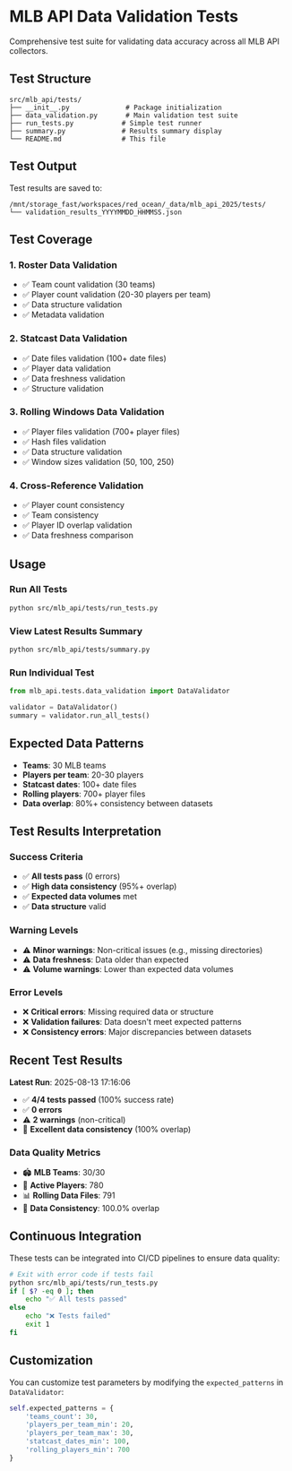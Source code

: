 # MLB API Data Validation Tests

Comprehensive test suite for validating data accuracy across all MLB API collectors.

## Test Structure

```
src/mlb_api/tests/
├── __init__.py              # Package initialization
├── data_validation.py       # Main validation test suite
├── run_tests.py            # Simple test runner
├── summary.py              # Results summary display
└── README.md               # This file
```

## Test Output

Test results are saved to:
```
/mnt/storage_fast/workspaces/red_ocean/_data/mlb_api_2025/tests/
└── validation_results_YYYYMMDD_HHMMSS.json
```

## Test Coverage

### 1. Roster Data Validation
- ✅ Team count validation (30 teams)
- ✅ Player count validation (20-30 players per team)
- ✅ Data structure validation
- ✅ Metadata validation

### 2. Statcast Data Validation
- ✅ Date files validation (100+ date files)
- ✅ Player data validation
- ✅ Data freshness validation
- ✅ Structure validation

### 3. Rolling Windows Data Validation
- ✅ Player files validation (700+ player files)
- ✅ Hash files validation
- ✅ Data structure validation
- ✅ Window sizes validation (50, 100, 250)

### 4. Cross-Reference Validation
- ✅ Player count consistency
- ✅ Team consistency
- ✅ Player ID overlap validation
- ✅ Data freshness comparison

## Usage

### Run All Tests
```bash
python src/mlb_api/tests/run_tests.py
```

### View Latest Results Summary
```bash
python src/mlb_api/tests/summary.py
```

### Run Individual Test
```python
from mlb_api.tests.data_validation import DataValidator

validator = DataValidator()
summary = validator.run_all_tests()
```

## Expected Data Patterns

- **Teams**: 30 MLB teams
- **Players per team**: 20-30 players
- **Statcast dates**: 100+ date files
- **Rolling players**: 700+ player files
- **Data overlap**: 80%+ consistency between datasets

## Test Results Interpretation

### Success Criteria
- ✅ **All tests pass** (0 errors)
- ✅ **High data consistency** (95%+ overlap)
- ✅ **Expected data volumes** met
- ✅ **Data structure** valid

### Warning Levels
- ⚠️ **Minor warnings**: Non-critical issues (e.g., missing directories)
- ⚠️ **Data freshness**: Data older than expected
- ⚠️ **Volume warnings**: Lower than expected data volumes

### Error Levels
- ❌ **Critical errors**: Missing required data or structure
- ❌ **Validation failures**: Data doesn't meet expected patterns
- ❌ **Consistency errors**: Major discrepancies between datasets

## Recent Test Results

**Latest Run**: 2025-08-13 17:16:06
- ✅ **4/4 tests passed** (100% success rate)
- ✅ **0 errors**
- ⚠️ **2 warnings** (non-critical)
- 🎉 **Excellent data consistency** (100% overlap)

### Data Quality Metrics
- 🏟️ **MLB Teams**: 30/30
- 👥 **Active Players**: 780
- 📊 **Rolling Data Files**: 791
- 🔗 **Data Consistency**: 100.0% overlap

## Continuous Integration

These tests can be integrated into CI/CD pipelines to ensure data quality:

```bash
# Exit with error code if tests fail
python src/mlb_api/tests/run_tests.py
if [ $? -eq 0 ]; then
    echo "✅ All tests passed"
else
    echo "❌ Tests failed"
    exit 1
fi
```

## Customization

You can customize test parameters by modifying the `expected_patterns` in `DataValidator`:

```python
self.expected_patterns = {
    'teams_count': 30,
    'players_per_team_min': 20,
    'players_per_team_max': 30,
    'statcast_dates_min': 100,
    'rolling_players_min': 700
}
```

